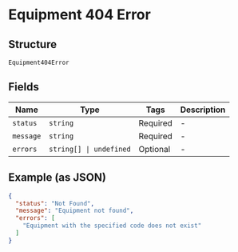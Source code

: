 
# Equipment 404 Error

## Structure

`Equipment404Error`

## Fields

| Name | Type | Tags | Description |
|  --- | --- | --- | --- |
| `status` | `string` | Required | - |
| `message` | `string` | Required | - |
| `errors` | `string[] \| undefined` | Optional | - |

## Example (as JSON)

```json
{
  "status": "Not Found",
  "message": "Equipment not found",
  "errors": [
    "Equipment with the specified code does not exist"
  ]
}
```

